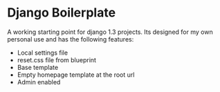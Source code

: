 Django Boilerplate
====
A working starting point for django 1.3 projects.  Its designed for
my own personal use and has the following features:

* Local settings file
* reset.css file from blueprint
* Base template
* Empty homepage template at the root url
* Admin enabled


